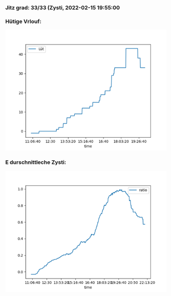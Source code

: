 ### Jitz grad: 33/33 (Zysti, 2022-02-15 19:55:00

### Hütige Vrlouf:
![Graph](Today.png)

### E durschnittleche Zysti:
![Graph](Zysti.png)